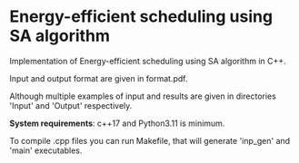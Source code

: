# Energy-efficient scheduling using SA algorithm
Implementation of Energy-efficient scheduling using SA algorithm in C++.

Input and output format are given in format.pdf.

Although multiple examples of input and results are given in directories 'Input' and 'Output' respectively.

**System requirements**: c++17 and Python3.11 is minimum.

To compile .cpp files you can run Makefile, that will generate 'inp_gen' and 'main' executables.
